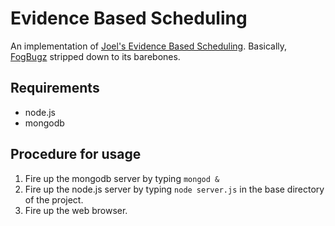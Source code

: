 # Evidence Based Scheduling
An implementation of [Joel's Evidence Based Scheduling](https://www.joelonsoftware.com/2007/10/26/evidence-based-scheduling/).
Basically, [FogBugz](https://en.wikipedia.org/wiki/FogBugz) stripped down to its barebones.

## Requirements

- node.js
- mongodb

## Procedure for usage

1. Fire up the mongodb server by typing `mongod &`
2. Fire up the node.js server by typing `node server.js` in the base directory of the project.
3. Fire up the web browser.
